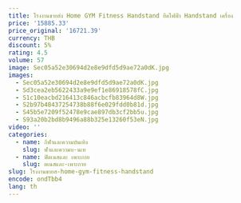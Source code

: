 ```yaml
---
title: โรงงานขายส่ง Home GYM Fitness Handstand ยืดไฟฟ้า Handstand เครื่อง
price: '15885.33'
price_original: '16721.39'
currency: THB
discount: 5%
rating: 4.5
volume: 57
image: Sec05a52e30694d2e8e9dfd5d9ae72a0dK.jpg
images:
  - Sec05a52e30694d2e8e9dfd5d9ae72a0dK.jpg
  - Sd3cea2eb5622433a9e9ef1e86918578fC.jpg
  - S1c10eacbd216413c846acbcfb83964d8W.jpg
  - S2b97b48437254738b88f6e029fdd0b81d.jpg
  - S45b5e7209f52478e9cae897db3cf2bb5u.jpg
  - S93a20b2bd8b9496a88b325e13260f53eN.jpg
video: ''
categories:
  - name: กีฬาและความบันเทิง
    slug: ฬาและความบ-นเท
  - name: ฟิตเนสและ เพาะกาย
    slug: ตเนสและ-เพาะกาย
slug: โรงงานขายส-home-gym-fitness-handstand
encode: ondTbb4
lang: th
---
```

  